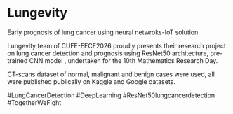 # Lungevity
Early prognosis of lung cancer using neural netwroks-IoT solution

Lungevity team of CUFE-EECE2026 proudly presents their research project on lung cancer detection and prognosis using ResNet50 architecture, pre-trained CNN model , undertaken for the 10th Mathematics Research Day.

CT-scans dataset of normal, malignant and benign cases were used, all were published publically on Kaggle and Google datasets.


#LungCancerDetection #DeepLearning #ResNet50lungcancerdetection #TogetherWeFight
